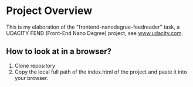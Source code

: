 
# Project Overview

This is my elaboration of the "frontend-nanodegree-feedreader" task, a UDACITY FEND (Front-End Nano Degree) project, see www.udacity.com.


## How to look at in a browser?

1. Clone repository
2. Copy the local full path of the index.html of the project and paste it into your browser.

